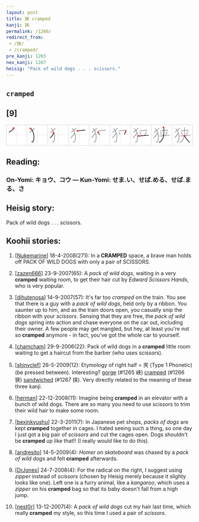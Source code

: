 ```yaml
---
layout: post
title: 狭 cramped
kanji: 狭
permalink: /1266/
redirect_from:
 - /狭/
 - /cramped/
pre_kanji: 1265
nex_kanji: 1267
heisig: "Pack of wild dogs . . . scissors."
---
```


## `cramped`

## [9]

<div class="stroke"><img src="../images/E78BAD.png" /></div>

## Reading:

### On-Yomi: キョウ、コウ &mdash; Kun-Yomi: せま.い、せば.める、せば.まる、さ

## Heisig story:

Pack of wild dogs . . . scissors.

## Koohii stories:

1) [<a href="http://kanji.koohii.com/profile/Nukemarine">Nukemarine</a>] 18-4-2008(271): In a<strong> CRAMPED</strong> space, a brave man holds off PACK OF WILD DOGS with only a pair of SCISSORS.

2) [<a href="http://kanji.koohii.com/profile/zazen666">zazen666</a>] 23-9-2007(65): A <em>pack of wild dogs</em>, waiting in a very<strong> cramped</strong> waiting room, to get their hair cut by <em>Edward Scissors Hands</em>, who is very popular.

3) [<a href="http://kanji.koohii.com/profile/dihutenosa">dihutenosa</a>] 14-9-2007(57): It&#039;s far too <em>cramped</em> on the train. You see that there is a guy with a <em>pack of wild dogs</em>, held only by a ribbon. You saunter up to him, and as the train doors open, you casually snip the ribbon with your <em>scissors</em>. Sensing that they are free, the <em>pack of wild dogs</em> spring into action and chase everyone on the car out, including their owner. A few people may get mangled, but hey, at least you&#039;re not so<strong> cramped</strong> anymore - in fact, you&#039;ve got the whole car to yourself.

4) [<a href="http://kanji.koohii.com/profile/chamcham">chamcham</a>] 29-9-2006(22): Pack of wild dogs in a<strong> cramped</strong> little room waiting to get a haircut from the barber (who uses scissors).

5) [<a href="http://kanji.koohii.com/profile/shinyclef">shinyclef</a>] 26-5-2009(12): Etymology of right half = 夾 (Type 1 Phonetic) (be pressed between). Interesting? <a href="../1265">gorge</a> (#1265 峡) <a href="../1266">cramped</a> (#1266 狭) <a href="../1267">sandwiched</a> (#1267 挟). Very directly related to the meaning of these three kanji.

6) [<a href="http://kanji.koohii.com/profile/herman">herman</a>] 22-12-2008(11): Imagine being<strong> cramped</strong> in an elevator with a bunch of wild dogs. There are so many you need to use scissors to trim their wild hair to make some room.

7) [<a href="http://kanji.koohii.com/profile/bexinkyushu">bexinkyushu</a>] 22-3-2011(7): In Japanese pet shops, <em>packs of dogs</em> are kept<strong> cramped</strong> together in cages. I hated seeing such a thing, so one day I just got a big pair of <em>scissors</em> and cut the cages open. Dogs shouldn&#039;t be<strong> cramped</strong> up like that!! (I really would like to do this).

8) [<a href="http://kanji.koohii.com/profile/andresito">andresito</a>] 14-5-2009(4): <em>Homer on skateboard</em> was chased by a <em>pack of wild dogs</em> and felt<strong> cramped</strong> afterwards.

9) [<a href="http://kanji.koohii.com/profile/DrJones">DrJones</a>] 24-7-2008(4): For the radical on the right, I suggest using <em>zipper</em> instead of <em>scissors</em> (chosen by Heisig merely because it slighty looks like one). Left one is a furry animal, like a <em>kangaroo</em>, which uses a <em>zipper</em> on his <strong>cramped</strong> bag so that its baby doesn&#039;t fall from a high jump.

10) [<a href="http://kanji.koohii.com/profile/nest0r">nest0r</a>] 13-12-2007(4): A <em>pack of wild dogs</em> cut my hair last time, which really<strong> cramped</strong> my style, so this time I used a pair of <em>scissors</em>.
